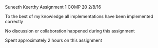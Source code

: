 Suneeth Keerthy
Assignment 1 
COMP 20
2/8/16

To the best of my knowledge all implementations have been implemented correctly

No discussion or collaboration happened during this assignment

Spent approximately 2 hours on this assignment